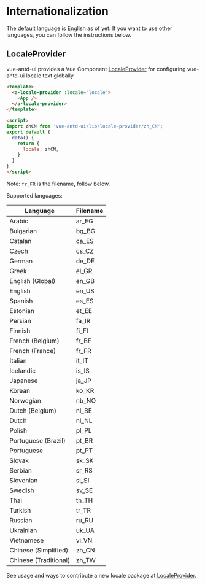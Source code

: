 
# Internationalization

The default language is English as of yet.
If you want to use other languages, you can follow the instructions below.

## LocaleProvider

vue-antd-ui provides a Vue Component [LocaleProvider](/ant-design/components/locale-provider) for configuring vue-antd-ui locale text globally.

````html
<template>
  <a-locale-provider :locale="locale">
    <App />
  </a-locale-provider>
</template>

<script>
import zhCN from 'vue-antd-ui/lib/locale-provider/zh_CN';
export default {
  data() {
    return {
      locale: zhCN,
    }
  }
}
</script>
````

Note: `fr_FR` is the filename, follow below.

Supported languages:

|Language|Filename|
|---|---|
|Arabic|ar_EG|
|Bulgarian|bg_BG|
|Catalan|ca_ES|
|Czech|cs_CZ|
|German|de_DE|
|Greek|el_GR|
|English (Global)|en_GB|
|English|en_US|
|Spanish|es_ES|
|Estonian|et_EE|
|Persian|fa_IR|
|Finnish|fi_FI|
|French (Belgium)|fr_BE|
|French (France)|fr_FR|
|Italian|it_IT|
|Icelandic|is_IS|
|Japanese|ja_JP|
|Korean|ko_KR|
|Norwegian|nb_NO|
|Dutch (Belgium)|nl_BE|
|Dutch|nl_NL|
|Polish|pl_PL|
|Portuguese (Brazil)|pt_BR|
|Portuguese|pt_PT|
|Slovak|sk_SK|
|Serbian|sr_RS|
|Slovenian|sl_SI|
|Swedish|sv_SE|
|Thai|th_TH|
|Turkish|tr_TR|
|Russian|ru_RU|
|Ukrainian|uk_UA|
|Vietnamese|vi_VN|
|Chinese (Simplified)|zh_CN|
|Chinese (Traditional)|zh_TW|

See usage and ways to contribute a new locale package at [LocaleProvider](/ant-design/components/locale-provider).

